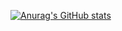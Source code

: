[![Anurag's GitHub stats](https://github-readme-stats.vercel.app/api?username=FraMann)](https://github.com/anuraghazra/github-readme-stats&show_icons=true)

